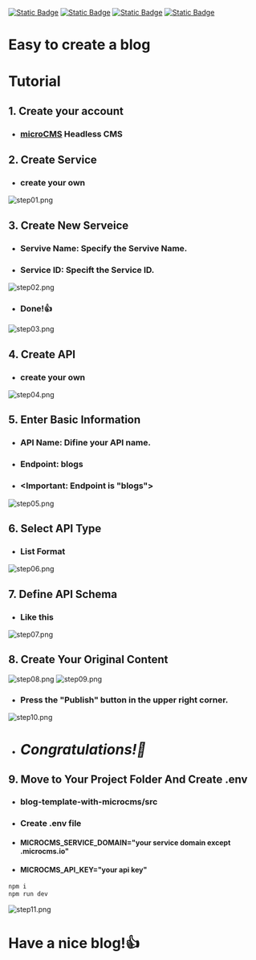 [![Static Badge](https://img.shields.io/badge/Astro-3345FF)](https://astro.build)
[![Static Badge](https://img.shields.io/badge/React-%23149eca)](https://react.dev)
[![Static Badge](https://img.shields.io/badge/Tailwind-0EA5E9)](https://tailwindcss.com/)
[![Static Badge](https://img.shields.io/badge/microCMS-black)](https://microcms.io/)

# Easy to create a blog
# Tutorial

## 1. Create your account
- ### **[microCMS](https://microcms.io/)** Headless CMS

## 2. Create Service
- ### create your own
![step01.png](./public/step01.png)

## 3. Create New Serveice
- ### Servive Name: Specify the Servive Name.
- ### Service ID:   Specift the Service ID.
 ![step02.png](./public/step02.png)
- ### Done!👍
 ![step03.png](./public/step03.png)

## 4. Create API
- ### create your own
 ![step04.png](./public/step04.png)

## 5. Enter Basic Information
- ### API Name: Difine your API name.
- ### Endpoint: blogs
- ### <Important: Endpoint is **"blogs"**> 
 ![step05.png](./public/step05.png)

## 6. Select API Type
- ### List Format
 ![step06.png](./public/step06.png)

## 7. Define API Schema
- ### Like this
![step07.png](./public/step07.png)

## 8. Create Your Original Content
![step08.png](./public/step08.png)
![step09.png](./public/step09.png)
- ### Press the "Publish" button in the upper right corner.
![step10.png](./public/step10.png)
- # *Congratulations!🎉*

## 9. Move to Your Project Folder And Create .env
- ### blog-template-with-microcms/src
- ### Create .env file
- #### MICROCMS_SERVICE_DOMAIN="your service domain except .microcms.io"
- #### MICROCMS_API_KEY="your api key"

```sh
npm i
npm run dev
```

![step11.png](./public/step11.png)

# Have a nice blog!👍
